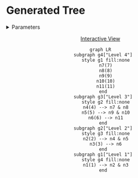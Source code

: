 # Generated Tree

<details>
<summary> Parameters </summary>

- Leaves: 5
- Branches: 2
- Order: Ascending
- Level Outlines: yes
- Table Representation: Vertical (right-left)

```console
enary 5 2 -a -l -t v -o examples/05x2:ascending:levels:vertical.md
```

</details>

<div align="center">

[Interactive View](https://mermaid.live/view#pako:eNptzT1vgzAQgOG_Yt1QORKRODCfQ6aOmdqtdQc3HB-SMQhMpSjKf68oDlIh291r-Z4bXLqCIIdqUH3Nzm_SMDZO38taiU8JZ_ohzYSEr_mNsdFeNbEKWdlonZvO0NJNwpODG1OePsaMZ48RfY7-uiBH_FvIFP_VcFXDrRrsVMHFgR2PJ2YS9sJM6nLEI5ezOaPvesxj1xGf4sGKB1s83OEBD9w1MSuRyyEPXY6fGrgauDXEzkCO7lgwG6G7CB60NLSqKSCHmwRbU0sScgkFlWrSVsIdPFCT7d6v5gK5HSbyYOimqoa8VHokD6a-UJZeG1UNql1rr8xH17XLl_svC3WgAg)

```mermaid
graph LR
  subgraph g4["Level 4"]
    style g1 fill:none
    n7(7)
    n8(8)
    n9(9)
    n10(10)
    n11(11)
  end
  subgraph g3["Level 3"]
    style g2 fill:none
    n4(4) --> n7 & n8
    n5(5) --> n9 & n10
    n6(6) --> n11
  end
  subgraph g2["Level 2"]
    style g3 fill:none
    n2(2) --> n4 & n5
    n3(3) --> n6
  end
  subgraph g1["Level 1"]
    style g4 fill:none
    n1(1) --> n2 & n3
  end
```

</div>
